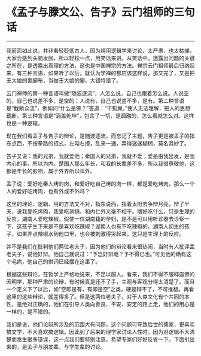 # 《孟子与滕文公、告子》云门祖师的三句话

------

我前面如此说，并非看轻贬低古人，因为纯用逻辑学来讨论，太严肃，也太枯燥，大家会感到头脑发胀，所以轻松一点，用笑话来讲。从笑话中，透露出问题的关键之所在，是透露出真理的方法，这也是中国禅宗的方法。禅宗云门祖师最后归纳起来，有三种言语，如果听了以后，就认为学禅的都应该这样说，那又完了，又是把王大娘的裹脚布，当做王大娘的脚，大错特错了。

云门禅师的第一种言语叫做“随波逐流”，人怎么说，自己也跟着怎么说。人说空的，自己也说差不多，是空的；人说有，自己也说差不多，是有。第二种言语是“截断众流”，例如问“什么是佛？”答道：“干狗屎。”使人无法理解，把人的思想截断。第三种言语是“涵盖乾坤”，包含了一切，是圆融的，怎么看就怎么对。这样也是一种逻辑。

现在我们看孟子与告子的辩论，是随波逐流，而忘记了主题，告子更是被孟子的指东点西，不按拳路的招式，左勾右撩，乱来一通，弄得迷迷糊糊，莫名其妙了。

告子又说：我的兄弟，我就爱他；秦国人的兄弟，我就不爱；爱是由我出发，是我内心的事，所以为内。楚国人那么年长，和我的长辈差不多，所以我很尊敬他，这都是年长的影响，属于外界所以叫外。

孟子说：爱好吃秦人烤的肉，和爱好吃自己烤的肉一样，都是爱吃烤肉，那么一个人的爱好吃烤肉，也有外或不外吗？

这里的理论、逻辑、用的方法又不对，指东说西，指着太阳去争辩月亮，辩了半天，说我爱吃烤肉，我爱吃涮锅，和内仁外义毫不相干。嗜好吃什么，只是生理的反应，湖南人爱吃辣椒，假使一位湖南籍的孕妇，是不是可以用听诊器去诊察一下，这孩子生下来是不是喜欢吃辣椒？湖南人也有不吃辣椒的，湖南人初生的孩子，如果弄点辣椒水到他口里，也会被刺激得哭起来，这只是生理上的反应。

并不是我们在批判他们两位老夫子，因为他们的辩论看来很热闹，当时有人批评孟老夫子，说他好辩。他自己就说过：“予岂好辩哉？予不得已也。”可见他的确有这个毛病，他自己的供词已经摆在这里了。

根据这些辩论，在哲学上严格地说来，不足以服人。看来，我们不得不服释迦佛的因明学，那种严肃的论辩，有时候真是还不了手，主观与客观分得太清楚了。而且一个定义下了以后，如“空即是有，有即是空”之类，硬是辩不了，不可推翻。再看这里的这些辩论，就差得多了。但是这两位老夫子，对于人类文化有个共同的本性，是绝对正确的，他们在引导人类向善良、平安、安定的路上走，他们的用心是一样的，是不错的。

我们是说，他们论辩所涉及的范围大有问题，这个问题可导致后世的儒家，更喜欢搞文学，不大喜欢搞逻辑。因此到了后来的理学家讨论人性时，因为对逻辑不大清楚而发生很多错误，这一点我们要特别注意，希望专家们好好反省一下。下面引出来的，是孟子与朋友辈，与学生辈的讨论。

